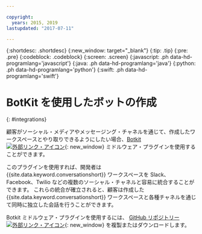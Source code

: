 ```yaml
---

copyright:
  years: 2015, 2019
lastupdated: "2017-07-11"

---
```


{:shortdesc: .shortdesc}
{:new_window: target="_blank"}
{:tip: .tip}
{:pre: .pre}
{:codeblock: .codeblock}
{:screen: .screen}
{:javascript: .ph data-hd-programlang='javascript'}
{:java: .ph data-hd-programlang='java'}
{:python: .ph data-hd-programlang='python'}
{:swift: .ph data-hd-programlang='swift'}

# BotKit を使用したボットの作成
{: #integrations}

顧客がソーシャル・メディアやメッセージング・チャネルを通じて、作成したワークスペースとやり取りできるようにしたい場合、[Botkit ![外部リンク・アイコン](../../icons/launch-glyph.svg "外部リンク・アイコン")](http://howdy.ai/botkit){: new_window} ミドルウェア・プラグインを使用することができます。

このプラグインを使用すれば、開発者は {{site.data.keyword.conversationshort}} ワークスペースを Slack、Facebook、Twilio などの複数のソーシャル・チャネルと容易に統合することができます。 これらの統合が確立されると、顧客は作成した {{site.data.keyword.conversationshort}} ワークスペースと各種チャネルを通じて同時に独立した会話を行うことができます。

Botkit ミドルウェア・プラグインを使用するには、
[GitHub リポジトリー ![外部リンク・アイコン](../../icons/launch-glyph.svg "外部リンク・アイコン")](https://github.com/watson-developer-cloud/botkit-middleware){: new_window} を複製またはダウンロードします。
